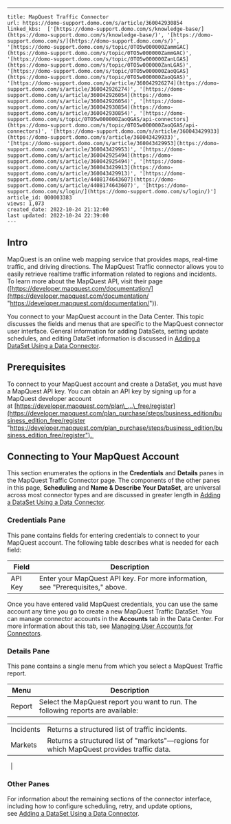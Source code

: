 ---
    title: MapQuest Traffic Connector
    url: https://domo-support.domo.com/s/article/360042930854
    linked_kbs:  ['[https://domo-support.domo.com/s/knowledge-base/](https://domo-support.domo.com/s/knowledge-base/)', '[https://domo-support.domo.com/s/](https://domo-support.domo.com/s/)', '[https://domo-support.domo.com/s/topic/0TO5w000000ZammGAC](https://domo-support.domo.com/s/topic/0TO5w000000ZammGAC)', '[https://domo-support.domo.com/s/topic/0TO5w000000ZanLGAS](https://domo-support.domo.com/s/topic/0TO5w000000ZanLGAS)', '[https://domo-support.domo.com/s/topic/0TO5w000000ZaoQGAS](https://domo-support.domo.com/s/topic/0TO5w000000ZaoQGAS)', '[https://domo-support.domo.com/s/article/360042926274](https://domo-support.domo.com/s/article/360042926274)', '[https://domo-support.domo.com/s/article/360042926054](https://domo-support.domo.com/s/article/360042926054)', '[https://domo-support.domo.com/s/article/360042930854](https://domo-support.domo.com/s/article/360042930854)', '[https://domo-support.domo.com/s/topic/0TO5w000000ZaoQGAS/api-connectors](https://domo-support.domo.com/s/topic/0TO5w000000ZaoQGAS/api-connectors)', '[https://domo-support.domo.com/s/article/360043429933](https://domo-support.domo.com/s/article/360043429933)', '[https://domo-support.domo.com/s/article/360043429953](https://domo-support.domo.com/s/article/360043429953)', '[https://domo-support.domo.com/s/article/360042925494](https://domo-support.domo.com/s/article/360042925494)', '[https://domo-support.domo.com/s/article/360043429913](https://domo-support.domo.com/s/article/360043429913)', '[https://domo-support.domo.com/s/article/4408174643607](https://domo-support.domo.com/s/article/4408174643607)', '[https://domo-support.domo.com/s/login/](https://domo-support.domo.com/s/login/)']
    article_id: 000003383
    views: 1,073
    created_date: 2022-10-24 21:12:00
    last updated: 2022-10-24 22:39:00
    ---



Intro
-----


MapQuest is an online web mapping service that provides maps, real-time traffic, and driving directions. The MapQuest Traffic connector allows you to easily retrieve realtime traffic information related to regions and incidents. To learn more about the MapQuest API, visit their page ([https://developer.mapquest.com/documentation/](https://developer.mapquest.com/documentation/ "https://developer.mapquest.com/documentation/")).


You connect to your MapQuest account in the Data Center. This topic discusses the fields and menus that are specific to the MapQuest connector user interface. General information for adding DataSets, setting update schedules, and editing DataSet information is discussed in [Adding a DataSet Using a Data Connector](/s/article/360042926274 "Adding a DataSet Using a Data Connector").


Prerequisites
-------------


To connect to your MapQuest account and create a DataSet, you must have a MapQuest API key. You can obtain an API key by signing up for a MapQuest developer account at [https://developer.mapquest.com/plan\_...\_free/register](https://developer.mapquest.com/plan_purchase/steps/business_edition/business_edition_free/register "https://developer.mapquest.com/plan_purchase/steps/business_edition/business_edition_free/register"). 


Connecting to Your MapQuest Account
-----------------------------------


This section enumerates the options in the **Credentials** and **Details** panes in the MapQuest Traffic Connector page. The components of the other panes in this page, **Scheduling** and **Name & Describe Your DataSet**, are universal across most connector types and are discussed in greater length in [Adding a DataSet Using a Data Connector](/s/article/360042926274 "Adding a DataSet Using a Data Connector").


### Credentials Pane


This pane contains fields for entering credentials to connect to your MapQuest account. The following table describes what is needed for each field:  




| Field | Description |
| --- | --- |
| API Key | Enter your MapQuest API key. For more information, see "Prerequisites," above. |


Once you have entered valid MapQuest credentials, you can use the same account any time you go to create a new MapQuest Traffic DataSet. You can manage connector accounts in the **Accounts** tab in the Data Center. For more information about this tab, see [Managing User Accounts for Connectors](/s/article/360042926054 "Managing User Accounts for Connectors").


### Details Pane


This pane contains a single menu from which you select a MapQuest Traffic report.




| Menu | Description |
| --- | --- |
| Report | Select the MapQuest report you want to run. The following reports are available:

|  |  |
| --- | --- |
| Incidents | Returns a structured list of traffic incidents. |
| Markets | Returns a structured list of "markets"—regions for which MapQuest provides traffic data. |

  |


### Other Panes


For information about the remaining sections of the connector interface, including how to configure scheduling, retry, and update options, see [Adding a DataSet Using a Data Connector](/s/article/360042926274 "Adding a DataSet Using a Data Connector").

